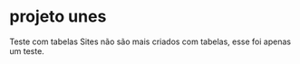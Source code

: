 # projeto unes
 Teste com tabelas
 Sites não são mais criados com tabelas, esse foi apenas um teste.
